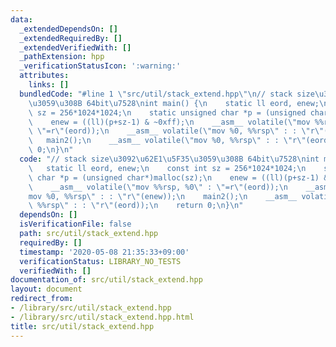 ```yaml
---
data:
  _extendedDependsOn: []
  _extendedRequiredBy: []
  _extendedVerifiedWith: []
  _pathExtension: hpp
  _verificationStatusIcon: ':warning:'
  attributes:
    links: []
  bundledCode: "#line 1 \"src/util/stack_extend.hpp\"\n// stack size\u3092\u62E1\u5F35\
    \u3059\u308B 64bit\u7528\nint main() {\n    static ll eord, enew;\n    const int\
    \ sz = 256*1024*1024;\n    static unsigned char *p = (unsigned char*)malloc(sz);\n\
    \    enew = ((ll)(p+sz-1) & ~0xff);\n    __asm__ volatile(\"mov %%rsp, %0\" :\
    \ \"=r\"(eord));\n    __asm__ volatile(\"mov %0, %%rsp\" : : \"r\"(enew));\n \
    \   main2();\n    __asm__ volatile(\"mov %0, %%rsp\" : : \"r\"(eord));\n    return\
    \ 0;\n}\n"
  code: "// stack size\u3092\u62E1\u5F35\u3059\u308B 64bit\u7528\nint main() {\n \
    \   static ll eord, enew;\n    const int sz = 256*1024*1024;\n    static unsigned\
    \ char *p = (unsigned char*)malloc(sz);\n    enew = ((ll)(p+sz-1) & ~0xff);\n\
    \    __asm__ volatile(\"mov %%rsp, %0\" : \"=r\"(eord));\n    __asm__ volatile(\"\
    mov %0, %%rsp\" : : \"r\"(enew));\n    main2();\n    __asm__ volatile(\"mov %0,\
    \ %%rsp\" : : \"r\"(eord));\n    return 0;\n}\n"
  dependsOn: []
  isVerificationFile: false
  path: src/util/stack_extend.hpp
  requiredBy: []
  timestamp: '2020-05-08 21:35:33+09:00'
  verificationStatus: LIBRARY_NO_TESTS
  verifiedWith: []
documentation_of: src/util/stack_extend.hpp
layout: document
redirect_from:
- /library/src/util/stack_extend.hpp
- /library/src/util/stack_extend.hpp.html
title: src/util/stack_extend.hpp
---
```

